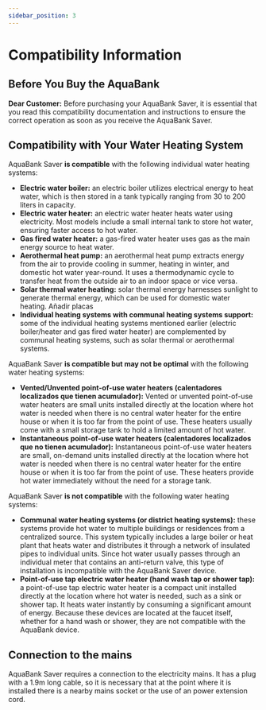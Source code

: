 ```yaml
---
sidebar_position: 3
---
```

# Compatibility Information

## Before You Buy the AquaBank

**Dear Customer:** Before purchasing your AquaBank Saver, it is essential that you read this compatibility documentation and instructions to ensure the correct operation as soon as you receive the AquaBank Saver.

## Compatibility with Your Water Heating System

AquaBank Saver **is compatible** with the following individual water heating systems:
- **Electric water boiler:** an electric boiler utilizes electrical energy to heat water, which is then stored in a tank typically ranging from 30 to 200 liters in capacity. 
- **Electric water heater:** an electric water heater heats water using electricity. Most models include a small internal tank to store hot water, ensuring faster access to hot water.
- **Gas fired water heater:** a gas-fired water heater uses gas as the main energy source to heat water. 
- **Aerothermal heat pump:** an aerothermal heat pump extracts energy from the air to provide cooling in summer, heating in winter, and domestic hot water year-round. It uses a thermodynamic cycle to transfer heat from the outside air to an indoor space or vice versa.
- **Solar thermal water heating:** solar thermal energy harnesses sunlight to generate thermal energy, which can be used for domestic water heating. Añadir placas
- **Individual heating systems with communal heating systems support:** some of the individual heating systems mentioned earlier (electric boiler/heater and gas fired water heater) are complemented by communal heating systems, such as solar thermal or aerothermal systems.

AquaBank Saver **is compatible but may not be optimal** with the following water heating systems:
- **Vented/Unvented point-of-use water heaters (calentadores localizados que tienen acumulador):** Vented or unvented point-of-use water heaters are small units installed directly at the location where hot water is needed when there is no central water heater for the entire house or when it is too far from the point of use. These heaters usually come with a small storage tank to hold a limited amount of hot water.
- **Instantaneous point-of-use water heaters (calentadores localizados que no tienen acumulador):** Instantaneous point-of-use water heaters are small, on-demand units installed directly at the location where hot water is needed when there is no central water heater for the entire house or when it is too far from the point of use. These heaters provide hot water immediately without the need for a storage tank.

AquaBank Saver **is not compatible** with the following water heating systems:

- **Communal water heating systems (or district heating systems):** these systems provide hot water to multiple buildings or residences from a centralized source. This system typically includes a large boiler or heat plant that heats water and distributes it through a network of insulated pipes to individual units. Since hot water usually passes through an individual meter that contains an anti-return valve, this type of installation is incompatible with the AquaBank Saver device.
- **Point-of-use tap electric water heater (hand wash tap or shower tap):** a point-of-use tap electric water heater is a compact unit installed directly at the location where hot water is needed, such as a sink or shower tap. It heats water instantly by consuming a significant amount of energy. Because these devices are located at the faucet itself, whether for a hand wash or shower, they are not compatible with the AquaBank device.

## Connection to the mains

AquaBank Saver requires a connection to the electricity mains. It has a plug with a 1.9m long cable, so it is necessary that at the point where it is installed there is a nearby mains socket or the use of an power extension cord.